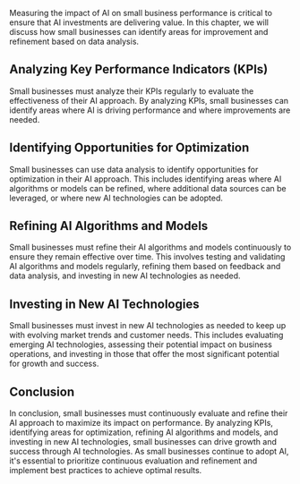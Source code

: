 

Measuring the impact of AI on small business performance is critical to ensure that AI investments are delivering value. In this chapter, we will discuss how small businesses can identify areas for improvement and refinement based on data analysis.

Analyzing Key Performance Indicators (KPIs)
-------------------------------------------

Small businesses must analyze their KPIs regularly to evaluate the effectiveness of their AI approach. By analyzing KPIs, small businesses can identify areas where AI is driving performance and where improvements are needed.

Identifying Opportunities for Optimization
------------------------------------------

Small businesses can use data analysis to identify opportunities for optimization in their AI approach. This includes identifying areas where AI algorithms or models can be refined, where additional data sources can be leveraged, or where new AI technologies can be adopted.

Refining AI Algorithms and Models
---------------------------------

Small businesses must refine their AI algorithms and models continuously to ensure they remain effective over time. This involves testing and validating AI algorithms and models regularly, refining them based on feedback and data analysis, and investing in new AI technologies as needed.

Investing in New AI Technologies
--------------------------------

Small businesses must invest in new AI technologies as needed to keep up with evolving market trends and customer needs. This includes evaluating emerging AI technologies, assessing their potential impact on business operations, and investing in those that offer the most significant potential for growth and success.

Conclusion
----------

In conclusion, small businesses must continuously evaluate and refine their AI approach to maximize its impact on performance. By analyzing KPIs, identifying areas for optimization, refining AI algorithms and models, and investing in new AI technologies, small businesses can drive growth and success through AI technologies. As small businesses continue to adopt AI, it's essential to prioritize continuous evaluation and refinement and implement best practices to achieve optimal results.
